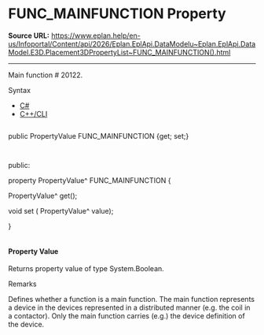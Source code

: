 # FUNC_MAINFUNCTION Property

**Source URL:** https://www.eplan.help/en-us/Infoportal/Content/api/2026/Eplan.EplApi.DataModelu~Eplan.EplApi.DataModel.E3D.Placement3DPropertyList~FUNC_MAINFUNCTION().html

---

Main function # 20122.

Syntax

- [C#](#i-syntax-CS)
- [C++/CLI](#i-syntax-CPP2005)

```
```
public PropertyValue FUNC_MAINFUNCTION {get; set;}
```
```

```
```
public:

property PropertyValue^ FUNC_MAINFUNCTION {

   PropertyValue^ get();

   void set (    PropertyValue^ value);

}
```
```

#### Property Value

Returns property value of type System.Boolean.

Remarks

Defines whether a function is a main function. The main function represents a device in the devices represented in a distributed manner (e.g. the coil in a contactor). Only the main function carries (e.g.) the device definition of the device.
